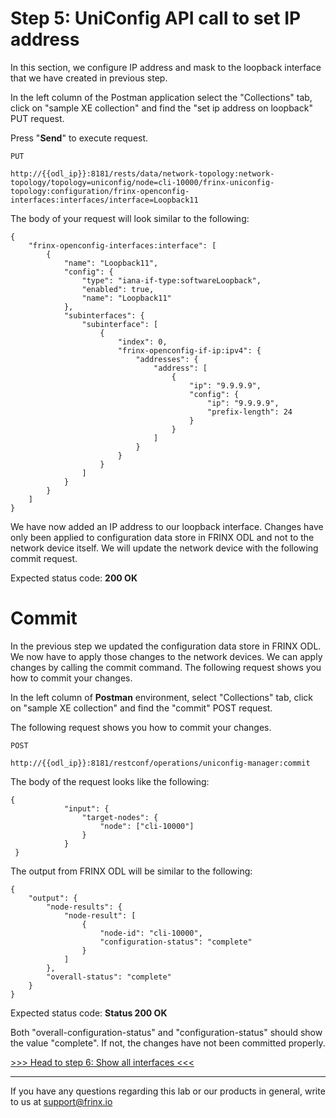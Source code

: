 # Step 5: UniConfig API call to set IP address

In this section, we configure IP address and mask to the loopback interface that we have created in previous step.

In the left column of the Postman application select the "Collections" tab, click on "sample XE collection" and find the "set ip address on loopback" PUT request.

Press "**Send**" to execute request.

```
PUT

http://{{odl_ip}}:8181/rests/data/network-topology:network-topology/topology=uniconfig/node=cli-10000/frinx-uniconfig-topology:configuration/frinx-openconfig-interfaces:interfaces/interface=Loopback11
```
The body of your request will look similar to the following:

```
{
    "frinx-openconfig-interfaces:interface": [
        {
            "name": "Loopback11",
            "config": {
                "type": "iana-if-type:softwareLoopback",
                "enabled": true,
                "name": "Loopback11"
            },
            "subinterfaces": {
                "subinterface": [
                    {
                        "index": 0,
                        "frinx-openconfig-if-ip:ipv4": {
                            "addresses": {
                                "address": [
                                    {
                                        "ip": "9.9.9.9",
                                        "config": {
                                            "ip": "9.9.9.9",
                                            "prefix-length": 24
                                        }
                                    }
                                ]
                            }
                        }
                    }
                ]
            }
        }
    ]
}
```

We have now added an IP address to our loopback interface. Changes have only been applied to configuration data store in FRINX ODL and not to the network device itself. We will update the network device with the following commit request.

Expected status code: **200 OK**


# Commit

In the previous step we updated the configuration data store in FRINX ODL. We now have to apply those changes to the network devices. We can apply changes by calling the commit command. The following request shows you how to commit your changes.

In the left column of **Postman** environment, select "Collections" tab, click on "sample XE collection" and find the "commit" POST request.

The following request shows you how to commit your changes. 

```
POST

http://{{odl_ip}}:8181/restconf/operations/uniconfig-manager:commit
```

The body of the request looks like the following:

```
{
            "input": {
                "target-nodes": {
                    "node": ["cli-10000"]
                }
            }
 }
```
The output from FRINX ODL will be similar to the following:

```
{
    "output": {
        "node-results": {
            "node-result": [
                {
                    "node-id": "cli-10000",
                    "configuration-status": "complete"
                }
            ]
        },
        "overall-status": "complete"
    }
}
```

Expected status code: **Status 200 OK**

Both "overall-configuration-status" and "configuration-status" should show the value "complete". If not, the changes have not been committed properly.

[>>> Head to step 6: Show all interfaces <<<](6.md)

---
If you have any questions regarding this lab or our products in general, write to us at [support@frinx.io](mailto:support@frinx.io)
